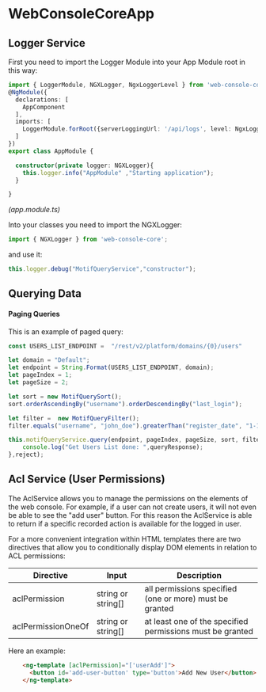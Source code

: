 # WebConsoleCoreApp

## Logger Service

First you need to import the Logger Module into your App Module root in this way:

```typescript
import { LoggerModule, NGXLogger, NgxLoggerLevel } from 'web-console-core'
@NgModule({
  declarations: [
    AppComponent 
  ],
  imports: [
    LoggerModule.forRoot({serverLoggingUrl: '/api/logs', level: NgxLoggerLevel.TRACE, serverLogLevel: NgxLoggerLevel.OFF})
  ]
})
export class AppModule { 

  constructor(private logger: NGXLogger){
    this.logger.info("AppModule" ,"Starting application");
  }

}
```
*(app.module.ts)*


Into your classes you need to import the NGXLogger:

```typescript
import { NGXLogger } from 'web-console-core';
```

and use it:

```typescript
this.logger.debug("MotifQueryService","constructor");
```

## Querying Data ##

#### Paging Queries ####
This is an example of paged query:

```typescript
const USERS_LIST_ENDPOINT =  "/rest/v2/platform/domains/{0}/users"

let domain = "Default";
let endpoint = String.Format(USERS_LIST_ENDPOINT, domain);
let pageIndex = 1;
let pageSize = 2;

let sort = new MotifQuerySort();
sort.orderAscendingBy("username").orderDescendingBy("last_login");

let filter =  new MotifQueryFilter();
filter.equals("username", "john_doe").greaterThan("register_date", "1-1-2018").between("logins", 10,20);

this.motifQueryService.query(endpoint, pageIndex, pageSize, sort, filter).subscribe((queryResponse) => {
    console.log("Get Users List done: ",queryResponse);
},reject);
```

## Acl Service (User Permissions)

The AclService allows you to manage the permissions on the elements of the web console. For example, if a user can not create users, it will not even be able to see the "add user" button.
For this reason the AclService is able to return if a specific recorded action is available for the logged in user.

For a more convenient integration within HTML templates there are two directives that allow you to conditionally display DOM elements in relation to ACL permissions:


| Directive          | Input           | Description |
|--------------------|-----------------|-------------|
| aclPermission      | string or string[] | all permissions specified (one or more) must be granted             |
| aclPermissionOneOf | string or string[] | at least one of the specified permissions must be granted             |

Here an example:

```html
    <ng-template [aclPermission]="['userAdd']">
      <button id='add-user-button' type='button'>Add New User</button>
    </ng-template>
```



